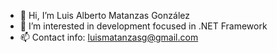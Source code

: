 - 👋 Hi, I’m Luis Alberto Matanzas González
- 👀 I’m interested in development focused in .NET Framework
- 📫 Contact info: luismatanzasg@gmail.com

<!---
luismatanzasg/luismatanzasg is a ✨ special ✨ repository because its `README.md` (this file) appears on your GitHub profile.
You can click the Preview link to take a look at your changes.
--->
